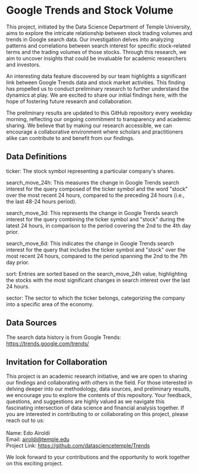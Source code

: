 # Google Trends and Stock Volume 

This project, initiated by the Data Science Department of Temple University, aims to explore the intricate relationship between stock trading volumes and trends in Google search data. Our investigation delves into analyzing patterns and correlations between search interest for specific stock-related terms and the trading volumes of those stocks. Through this research, we aim to uncover insights that could be invaluable for academic researchers and investors.

An interesting data feature discovered by our team highlights a significant link between Google Trends data and stock market activities. This finding has propelled us to conduct preliminary research to further understand the dynamics at play. We are excited to share our initial findings here, with the hope of fostering future research and collaboration.

The preliminary results are updated to this GitHub repository every weekday morning, reflecting our ongoing commitment to transparency and academic sharing. We believe that by making our research accessible, we can encourage a collaborative environment where scholars and practitioners alike can contribute to and benefit from our findings.

## Data Definitions
ticker: The stock symbol representing a particular company's shares. <br>

search_move_24h: This measures the change in Google Trends search interest for the query composed of the ticker symbol and the word "stock" over the most recent 24 hours, compared to the preceding 24 hours (i.e., the last 48-24 hours period). <br>

search_move_3d: This represents the change in Google Trends search interest for the query combining the ticker symbol and "stock" during the latest 24 hours, in comparison to the period covering the 2nd to the 4th day prior. <br>

search_move_6d: This indicates the change in Google Trends search interest for the query that includes the ticker symbol and "stock" over the most recent 24 hours, compared to the period spanning the 2nd to the 7th day prior. <br>

sort: Entries are sorted based on the search_move_24h value, highlighting the stocks with the most significant changes in search interest over the last 24 hours. <br>

sector: The sector to which the ticker belongs, categorizing the company into a specific area of the economy. <br> 


## Data Sources
The search data history is from Google Trends: https://trends.google.com/trends/ 

## Invitation for Collaboration
This project is an academic research initiative, and we are open to sharing our findings and collaborating with others in the field. For those interested in delving deeper into our methodology, data sources, and preliminary results, we encourage you to explore the contents of this repository. Your feedback, questions, and suggestions are highly valued as we navigate this fascinating intersection of data science and financial analysis together. If you are interested in contributing to or collaborating on this project, please reach out to us: <br> <br> 
Name: Edo Airoldi <br>
Email: airoldi@temple.edu  <br>
Project Link: https://github.com/datasciencetemple/Trends  <br>

We look forward to your contributions and the opportunity to work together on this exciting project.


